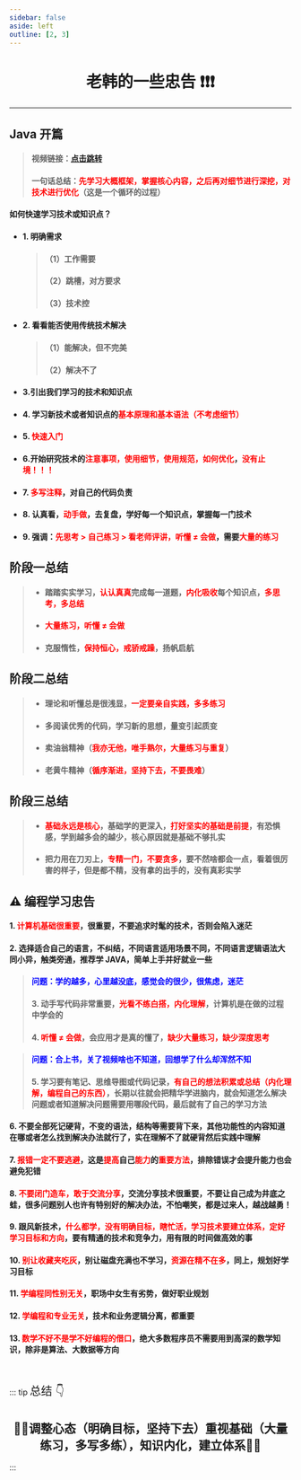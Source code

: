 ```yaml
---
sidebar: false
aside: left
outline: [2, 3]
---
```


# <center>老韩的一些忠告 ❗❗❗</center>

---

## Java 开篇

> #### 视频链接：<a href="https://www.bilibili.com/video/BV1fh411y7R8?spm_id_from=333.788.videopod.episodes&vd_source=822e86b53dab98632ef279a46d2536db&p=20" target="_blank">点击跳转</a>
>
> #### 一句话总结：<span style="color:red">先学习大概框架，掌握核心内容，之后再对细节进行深挖，对技术进行优化</span>（这是一个循环的过程）

#### 如何快速学习技术或知识点？

- <h4> 1. 明确需求</h4>

  > #### （1）工作需要
  >
  > #### （2）跳槽，对方要求
  >
  > #### （3）技术控

- <h4> 2. 看看能否使用传统技术解决</h4>

  > #### （1）能解决，但不完美
  >
  > #### （2）解决不了

- <h4> 3.引出我们学习的技术和知识点</h4>

- <h4> 4. 学习新技术或者知识点的<span style = "color:red;font-weight:bold">基本原理和基本语法（不考虑细节）</span></h4>

- <h4> 5. <span style = "color:red;font-weight:bold">快速入门</span></h4>

- <h4> 6.开始研究技术的<span style = "color:red;font-weight:bold">注意事项，使用细节，使用规范，如何优化</span>，<SPAN STYLE = "COLOR:RED;FONT-WEIGHT:BOLD">没有止境！！！</span></h4>

- <h4> 7. <span style="color:red">多写注释</span>，对自己的代码负责</h4>

- <h4> 8. 认真看，<span style = "color:red;font-weight:bold">动手做</span>，去复盘，学好每一个知识点，掌握每一门技术</h4>

- <h4> 9. 强调：<span style = "color:red;font-weight:bold">先思考 > 自己练习 > 看老师评讲，听懂 ≠ 会做</span>，需要<span style = "color:red;font-weight:bold">大量的练习</span></h4>

## 阶段一总结

> - #### 踏踏实实学习，<span style = "color:red;font-weight:bold">认认真真</span>完成每一道题，<span style = "color:red;font-weight:bold">内化吸收</span>每个知识点，<span style = "color:red;font-weight:bold">多思考，多总结</span>
>
> - #### <span style = "color:red;font-weight:bold">大量练习，听懂 ≠ 会做</span>
>
> - #### 克服惰性，<span style = "color:red;font-weight:bold">保持恒心，戒骄戒躁</span>，扬帆启航

## 阶段二总结

> - #### 理论和听懂总是很浅显，<span style = "color:red;font-weight:bold">一定要亲自实践，多多练习</span>
>
> - #### 多阅读优秀的代码，学习新的思想，量变引起质变
>
> - #### 卖油翁精神（<span style = "color:red;font-weight:bold">我亦无他，唯手熟尔，大量练习与重复</span>）
> - #### 老黄牛精神（<span style = "color:red;font-weight:bold">循序渐进，坚持下去，不要畏难</span>）

## 阶段三总结

> - #### <span style = "color:red;font-weight:bold">基础永远是核心</span>，基础学的更深入，<span style = "color:red;font-weight:bold">打好坚实的基础是前提</span>，有恐惧感，学到越多会的越少，核心原因就是基础不够扎实
> - #### 把力用在刀刃上，<span style = "color:red;font-weight:bold">专精一门，不要贪多</span>，要不然啥都会一点，看着很厉害的样子，但是都不精，没有拿的出手的，没有真彩实学

## ⚠️ 编程学习忠告

#### 1. <span style = "color:red;font-weight:bold">计算机基础很重要</span>，很重要，不要追求时髦的技术，否则会陷入迷茫

#### 2. 选择适合自己的语言，不纠结，不同语言适用场景不同，不同语言逻辑语法大同小异，触类旁通，推荐学 JAVA，简单上手并好就业一些

> #### <span style = "color:blue;font-weight:bold">问题：学的越多，心里越没底，感觉会的很少，很焦虑，迷茫</span>
>
> #### 3. 动手写代码非常重要，<span style = "color:red;font-weight:bold">光看不练白搭，内化理解</span>，计算机是在做的过程中学会的
>
> #### 4. <span style = "color:red;font-weight:bold">听懂 ≠ 会做</span>，会应用才是真的懂了，<span style = "color:red;font-weight:bold">缺少大量练习，缺少深度思考</span>

> #### <span style = "color:blue;font-weight:bold">问题：合上书，关了视频啥也不知道，回想学了什么却浑然不知</span>
>
> #### 5. 学习要有笔记、思维导图或代码记录，<span style = "color:red;font-weight:bold">有自己的想法积累或总结（内化理解，编程自己的东西）</span>，长期以往就会把精华学进脑内，就会知道怎么解决问题或者知道解决问题需要用哪段代码，最后就有了自己的学习方法

#### 6. 不要全部死记硬背，不变的语法，结构等需要背下来，其他功能性的内容知道在哪或者怎么找到解决办法就行了，实在理解不了就硬背然后实践中理解

#### 7. <span style = "color:red;font-weight:bold">报错一定不要逃避</span>，这是<span style = "color:red;font-weight:bold">提高</span>自己<span style = "color:red;font-weight:bold">能力</span>的<span style = "color:red;font-weight:bold">重要方法</span>，排除错误才会提升能力也会避免犯错

#### 8. <span style = "color:red;font-weight:bold">不要闭门造车，敢于交流分享</span>，交流分享技术很重要，不要让自己成为井底之蛙，很多问题别人也许有特别好的解决办法，不怕嘲笑，都是过来人，越战越勇！

#### 9. 跟风新技术，<span style = "color:red;font-weight:bold">什么都学，没有明确目标，瞎忙活，学习技术要建立体系，定好学习目标和方向</span>，要有精通的技术和竞争力，用有限的时间做高效的事

#### 10. <span style = "color:red;font-weight:bold">别让收藏夹吃灰</span>，别让磁盘充满也不学习，<span style = "color:red;font-weight:bold">资源在精不在多</span>，同上，规划好学习目标

#### 11. <span style = "color:red;font-weight:bold">学编程同性别无关</span>，职场中女生有劣势，做好职业规划

#### 12. <span style = "color:red;font-weight:bold">学编程和专业无关</span>，技术和业务逻辑分离，都重要

#### 13. <span style = "color:red;font-weight:bold">数学不好不是学不好编程的借口</span>，绝大多数程序员不需要用到高深的数学知识，除非是算法、大数据等方向

<br/>

::: tip <span style="font-size: 20px;">总结 👇</span>

<h2 style="text-align:center">🚀🚀调整心态（明确目标，坚持下去）重视基础（大量练习，多写多练），知识内化，建立体系🚀🚀</h2>
:::
